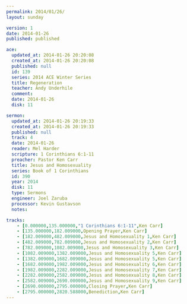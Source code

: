 ```yaml
---
permalink: 2014/01/26/
layout: sunday

version: 1
date: 2014-01-26
published: published

ace:
  updated_at: 2014-01-26 20:20:08
  created_at: 2014-01-26 20:20:08
  published: null
  id: 139
  series: 2014 ACE Winter Series
  title: Regeneration
  teacher: Andy Underhile
  comment: 
  date: 2014-01-26
  disk: 11

sermon:
  updated_at: 2014-01-26 20:19:33
  created_at: 2014-01-26 20:19:33
  published: null
  track: 4
  date: 2014-01-26
  reader: Mel Harder
  scripture: 1 Corinthians 6:1-11
  preacher: Pastor Ken Carr
  title: Jesus and Homosexuality
  series: Book of 1 Corinthians
  id: 390
  year: 2014
  disk: 11
  type: Sermons
  engineer: Joel Zaruba
  processor: Kevin Gustavson
  notes: 

tracks:
    - [0.000000,135.000000,"1 Corinthians 6:1-11",Ken Carr]
    - [135.000000,182.009000,Opening Prayer,Ken Carr]
    - [182.009000,482.009000,Jesus and Homosexuality 1,Ken Carr]
    - [482.009000,782.009000,Jesus and Homosexuality 2,Ken Carr]
    - [782.009000,1082.009000,Jesus and Homosexuality 3,Ken Carr]
    - [1082.009000,1382.009000,Jesus and Homosexuality 5,Ken Carr]
    - [1382.009000,1682.009000,Jesus and Homosexuality 5,Ken Carr]
    - [1682.009000,1982.009000,Jesus and Homosexuality 6,Ken Carr]
    - [1982.009000,2282.009000,Jesus and Homosexuality 7,Ken Carr]
    - [2282.009000,2582.009000,Jesus and Homosexuality 8,Ken Carr]
    - [2582.009000,2690.000000,Jesus and Homosexuality 9,Ken Carr]
    - [2690.000000,2795.000000,Closing Prayer,Ken Carr]
    - [2795.000000,2820.588000,Benediction,Ken Carr]
---
```

